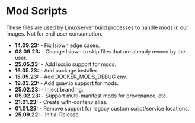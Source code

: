 # Mod Scripts

These files are used by Linuxserver build processes to handle mods in our images. Not for end-user consumption.

* **14.09.23:** - Fix lsiown edge cases.
* **08.09.23:** - Change lsiown to skip files that are already owned by the user.
* **25.05.23:** - Add lscr.io support for mods.
* **16.05.23:** - Add package installer.
* **15.05.23:** - Add DOCKER_MODS_DEBUG env.
* **19.03.23:** - Add quay.io support for mods.
* **25.02.23:** - Inject branding.
* **05.02.23:** - Support multi-manifest mods for provenance, etc.
* **21.01.23:** - Create with-contenv alias.
* **01.01.23:** - Remove support for legacy custom script/service locations.
* **25.09.22:** - Initial Release.
